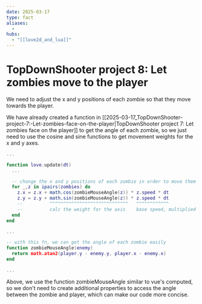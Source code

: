 ```yaml
---
date: 2025-03-17
type: fact
aliases:
  -
hubs:
  - "[[love2d_and_lua]]"
---
```


# TopDownShooter project 8: Let zombies move to the player

We need to adjust the x and y positions of each zombie so that they move towards the player.

We have already created a function in [[2025-03-17_TopDownShooter-project-7:-Let-zombies-face-on-the-player|TopDownShooter project 7: Let zombies face on the player]] to get the angle of each zombie, so we just need to use the cosine and sine functions to get movement weights for the x and y axes.

```lua
...

function love.update(dt)
  ...

  -- change the x and y positions of each zombie in order to move them towards the player
  for _,z in ipairs(zombies) do
    z.x = z.x + math.cos(zombieMouseAngle(z)) * z.speed * dt
    z.y = z.y + math.sin(zombieMouseAngle(z)) * z.speed * dt
    --          ^^^^^^^^^^^^^^^^^^^^^^^^^^^^^   ^^^^^^^^^^^^
    --          calc the weight for the axis    base speed, multiplied by delta time to remove the frame rate dependency
  end
end

...

-- with this fn, we can get the angle of each zombie easily
function zombieMouseAngle(enemy)
  return math.atan2(player.y - enemy.y, player.x - enemy.x)
end

...

```

Above, we use the function zombieMouseAngle similar to vue's computed, so we don't need to create additional properties to access the angle between the zombie and player, which can make our code more concise.


